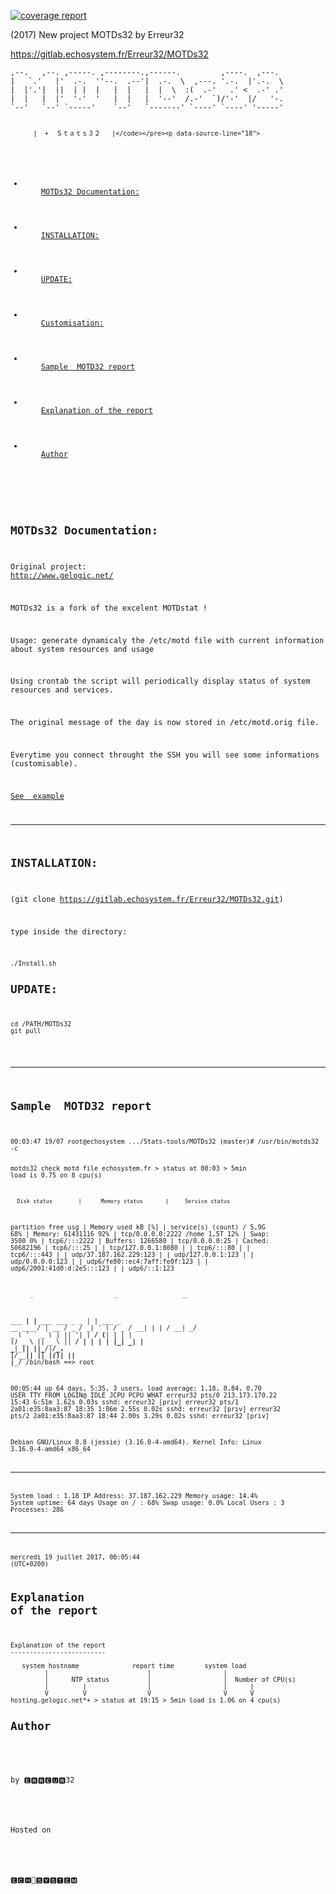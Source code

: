 <article class="markdown-body" id="preview" style="padding-bottom: 1172px;"><p data-source-line="2"><a href="https://gitlab.echosystem.fr/Erreur32/MOTDs32/commits/master"><img src="https://gitlab.echosystem.fr/Erreur32/MOTDs32/badges/master/coverage.svg" alt="coverage report"></a></p>
<p data-source-line="6">(2017) New project MOTDs32 by Erreur32</p>
<p data-source-line="8"><a href="https://gitlab.echosystem.fr/Erreur32/MOTDs32">https://gitlab.echosystem.fr/Erreur32/MOTDs32</a></p>
<pre data-source-line="10"><code class="hljs">,--.   ,--. ,-----. ,--------.,------.         ,----.  ,---.
|   `.'   |'  .-.  ''--.  .--'|  .-.  \  ,---. '.-.  |'.-.  \
|  |'.'|  ||  | |  |   |  |   |  |  \  :(  .-'   .' &lt;  .-' .'
|  |   |  |'  '-'  '   |  |   |  '--'  /.-'  `)/'-'  |/   '-.
`--'   `--' `-----'    `--'   `-------' `----' `----' '-----'

          |  +	Ｓｔａｔｓ３２   |</code></pre><p data-source-line="18">
</p><ul class="toc">
  <li>
    <a href="#motds32-documentation">MOTDs32 Documentation:</a>
  </li>
  <li>
    <a href="#installation">INSTALLATION:</a>
  </li>
  <li>
    <a href="#update">UPDATE:</a>
  </li>
  <li>
    <a href="#customisation">Customisation:</a>
  </li>
  <li>
    <a href="#sample-motd32-report">Sample  MOTD32 report</a>
  </li>
  <li>
    <a href="#explanation-of-the-report">Explanation of the report</a>
  </li>
  <li>
    <a href="#author">Author</a>
  </li>
</ul>
<p></p>
<h2 id="motds32-documentation" data-source-line="20"><a class="anchor" href="#motds32-documentation"><span class="octicon octicon-link"></span></a>MOTDs32 Documentation:</h2>
<p data-source-line="23">Original project:
<a href="http://www.gelogic.net/">http://www.gelogic.net/</a></p>
<p data-source-line="26">MOTDs32 is a fork of the excelent MOTDstat !</p>
<p data-source-line="28">Usage: generate dynamicaly the /etc/motd file with current information about system resources and usage</p>
<p data-source-line="30">Using crontab the script will periodically display status of system resources and services.</p>
<p data-source-line="32">The original message of the day is now stored in /etc/motd.orig file.</p>
<p data-source-line="34">Everytime you connect throught the SSH you will see some informations (customisable).</p>
<p data-source-line="37"><a href="https://gitlab.echosystem.fr/Erreur32/MOTDs32/blob/master/README.md#sample-motd32-report">See  example</a></p>
<hr>
<h2 id="installation" data-source-line="44"><a class="anchor" href="#installation"><span class="octicon octicon-link"></span></a>INSTALLATION:</h2>
<p data-source-line="46">(git clone <a href="https://gitlab.echosystem.fr/Erreur32/MOTDs32.git">https://gitlab.echosystem.fr/Erreur32/MOTDs32.git</a>)</p>
<p data-source-line="48">type inside the directory:</p>
<pre data-source-line="50"><code class="hljs">./Install.sh</code></pre><h2 id="update" data-source-line="52"><a class="anchor" href="#update"><span class="octicon octicon-link"></span></a>UPDATE:</h2>
<pre data-source-line="55"><code class="hljs">cd /PATH/MOTDs32
git pull</code></pre>


 
<hr>
<h2 id="sample-motd32-report" data-source-line="74"><a class="anchor" href="#sample-motd32-report"><span class="octicon octicon-link"></span></a>Sample  MOTD32 report</h2>
<pre data-source-line="77"><code class="hljs">00:03:47 19/07 root@echosystem .../Stats-tools/MOTDs32 (master)# /usr/bin/motds32 -c

motds32 check motd file
        echosystem.fr  &gt; status at 00:03 &gt; 5min load is 0.75 on 8 cpu(s)

      Disk status        |      Memory status       |     Service status
partition      free  usg | Memory      used kB  [%] | service(s)        (count)
/              5,9G  68% | Memory:    61431116  92% | tcp/0.0.0.0:2222
/home          1,5T  12% | Swap:          3500   0% | tcp6/:::2222
                         | Buffers:    1266580      | tcp/0.0.0.0:25
                         | Cached:    50682196      | tcp6/:::25
                         |                          | tcp/127.0.0.1:8080
                         |                          | tcp6/:::80
                         |                          | tcp6/:::443
                         |                          | udp/37.187.162.229:123
                         |                          | udp/127.0.0.1:123
                         |                          | udp/0.0.0.0:123
                         |                          | udp6/fe80::ec4:7aff:fe0f:123
                         |                          | udp6/2001:41d0:d:2e5:::123
                         |                          | udp6/::1:123

          _                         _                    __
  ___  ___| |__   ___  ___ _   _ ___| |_ ___ _ __ ___    / _|_ __
 / _ \/ __| '_ \ / _ \/ __| | | / __| __/ _ \ '_ ` _ \  | |_| '__|
|  __/ (__| | | | (_) \__ \ |_| \__ \ ||  __/ | | | | |_|  _| |
 \___|\___|_| |_|\___/|___/\__, |___/\__\___|_| |_| |_(_)_| |_|
                           |___/
/bin/bash ==&gt; root

 00:05:44 up 64 days,  5:35,  3 users,  load average: 1,18, 0,84, 0,70
USER     TTY      FROM             LOGIN@   IDLE   JCPU   PCPU WHAT
erreur32 pts/0    213.173.170.22   15:43    6:51m  1.62s  0.03s sshd: erreur32 [priv]
erreur32 pts/1    2a01:e35:8aa3:87 18:35    1:06m  2.55s  0.02s sshd: erreur32 [priv]
erreur32 pts/2    2a01:e35:8aa3:87 18:44    2.00s  3.29s  0.02s sshd: erreur32 [priv]

Debian GNU/Linux 8.8 (jessie) (3.16.0-4-amd64).
Kernel Info:    Linux 3.16.0-4-amd64 x86_64

-----------     ---     ------------    ----------
System load :   1.18    IP Address:     37.187.162.229
Memory usage:   14.4%   System uptime:  64 days
Usage on /  :   68%     Swap usage:     0.0%
Local Users :   3       Processes:      286
-----------     ---     ------------    ----------

  mercredi 19 juillet 2017, 00:05:44 (UTC+0200)</code></pre><h2 id="explanation-of-the-report" data-source-line="127"><a class="anchor" href="#explanation-of-the-report"><span class="octicon octicon-link"></span></a>Explanation of the report</h2>
<pre data-source-line="129"><code class="hljs">Explanation of the report
-------------------------

   system hostname              report time        system load
         |                          |                   |
         |      NTP status          |                   |  Number of CPU(s)
         |         |                |                   |      |
         V         V                V                   V      V                  
hosting.gelogic.net*+ &gt; status at 19:15 &gt; 5min load is 1.06 on 4 cpu(s)</code></pre><h2 id="author" data-source-line="144"><a class="anchor" href="#author"><span class="octicon octicon-link"></span></a>Author</h2>
<div class="success" data-source-line="146">
<p>by 🅴🆁🆁🅴🆄🆁32</p>
</div>
<div class="warning" data-source-line="152">
<p>Hosted on</p>
</div>
<div class="info" data-source-line="158">
<p>🅴🅲🅷🔵🆂🆈🆂🆃🅴🅼</p>
</div>
</article>